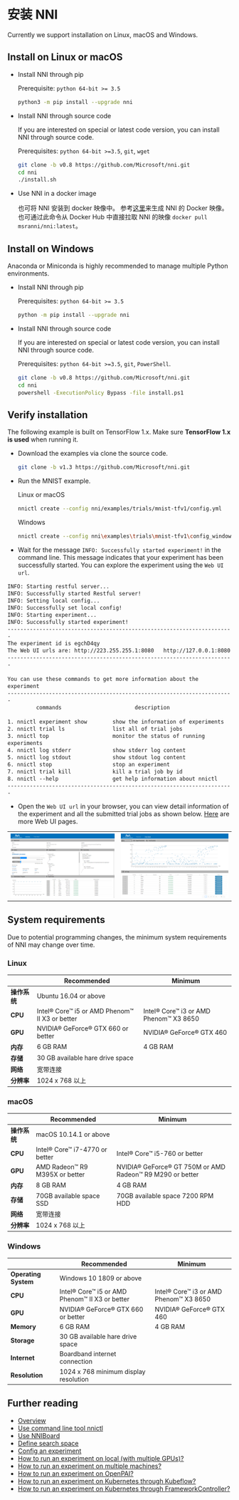 # 安装 NNI

Currently we support installation on Linux, macOS and Windows.

## Install on Linux or macOS

* Install NNI through pip
    
    Prerequisite: `python 64-bit >= 3.5`
    
    ```bash
    python3 -m pip install --upgrade nni
    ```

* Install NNI through source code
    
    If you are interested on special or latest code version, you can install NNI through source code.
    
    Prerequisites: `python 64-bit >=3.5`, `git`, `wget`
    
    ```bash
    git clone -b v0.8 https://github.com/Microsoft/nni.git
    cd nni
    ./install.sh
    ```

* Use NNI in a docker image
    
    也可将 NNI 安装到 docker 映像中。 参考[这里](../deployment/docker/README.md)来生成 NNI 的 Docker 映像。 也可通过此命令从 Docker Hub 中直接拉取 NNI 的映像 `docker pull msranni/nni:latest`。

## Install on Windows

Anaconda or Miniconda is highly recommended to manage multiple Python environments.

* Install NNI through pip
    
    Prerequisites: `python 64-bit >= 3.5`
    
    ```bash
    python -m pip install --upgrade nni
    ```

* Install NNI through source code
    
    If you are interested on special or latest code version, you can install NNI through source code.
    
    Prerequisites: `python 64-bit >=3.5`, `git`, `PowerShell`.
    
    ```bash
    git clone -b v0.8 https://github.com/Microsoft/nni.git
    cd nni
    powershell -ExecutionPolicy Bypass -file install.ps1
    ```

## Verify installation

The following example is built on TensorFlow 1.x. Make sure **TensorFlow 1.x is used** when running it.

* Download the examples via clone the source code.
    
    ```bash
    git clone -b v1.3 https://github.com/Microsoft/nni.git
    ```

* Run the MNIST example.
    
    Linux or macOS
    
    ```bash
    nnictl create --config nni/examples/trials/mnist-tfv1/config.yml
    ```
    
    Windows
    
    ```bash
    nnictl create --config nni\examples\trials\mnist-tfv1\config_windows.yml
    ```

* Wait for the message `INFO: Successfully started experiment!` in the command line. This message indicates that your experiment has been successfully started. You can explore the experiment using the `Web UI url`.

```text
INFO: Starting restful server...
INFO: Successfully started Restful server!
INFO: Setting local config...
INFO: Successfully set local config!
INFO: Starting experiment...
INFO: Successfully started experiment!
-----------------------------------------------------------------------
The experiment id is egchD4qy
The Web UI urls are: http://223.255.255.1:8080   http://127.0.0.1:8080
-----------------------------------------------------------------------

You can use these commands to get more information about the experiment
-----------------------------------------------------------------------
         commands                       description

1. nnictl experiment show        show the information of experiments
2. nnictl trial ls               list all of trial jobs
3. nnictl top                    monitor the status of running experiments
4. nnictl log stderr             show stderr log content
5. nnictl log stdout             show stdout log content
6. nnictl stop                   stop an experiment
7. nnictl trial kill             kill a trial job by id
8. nnictl --help                 get help information about nnictl
-----------------------------------------------------------------------
```

* Open the `Web UI url` in your browser, you can view detail information of the experiment and all the submitted trial jobs as shown below. [Here](../Tutorial/WebUI.md) are more Web UI pages.

<table style="border: none">
    <th><img src="../../img/webui_overview_page.png" alt="drawing" width="395"/></th>
    <th><img src="../../img/webui_trialdetail_page.png" alt="drawing" width="410"/></th>
</table>

## System requirements

Due to potential programming changes, the minimum system requirements of NNI may change over time.

### Linux

|          | Recommended                                    | Minimum                                |
| -------- | ---------------------------------------------- | -------------------------------------- |
| **操作系统** | Ubuntu 16.04 or above                          |                                        |
| **CPU**  | Intel® Core™ i5 or AMD Phenom™ II X3 or better | Intel® Core™ i3 or AMD Phenom™ X3 8650 |
| **GPU**  | NVIDIA® GeForce® GTX 660 or better             | NVIDIA® GeForce® GTX 460               |
| **内存**   | 6 GB RAM                                       | 4 GB RAM                               |
| **存储**   | 30 GB available hare drive space               |                                        |
| **网络**   | 宽带连接                                           |                                        |
| **分辨率**  | 1024 x 768 以上                                  |                                        |

### macOS

|          | Recommended                    | Minimum                                                   |
| -------- | ------------------------------ | --------------------------------------------------------- |
| **操作系统** | macOS 10.14.1 or above         |                                                           |
| **CPU**  | Intel® Core™ i7-4770 or better | Intel® Core™ i5-760 or better                             |
| **GPU**  | AMD Radeon™ R9 M395X or better | NVIDIA® GeForce® GT 750M or AMD Radeon™ R9 M290 or better |
| **内存**   | 8 GB RAM                       | 4 GB RAM                                                  |
| **存储**   | 70GB available space SSD       | 70GB available space 7200 RPM HDD                         |
| **网络**   | 宽带连接                           |                                                           |
| **分辨率**  | 1024 x 768 以上                  |                                                           |

### Windows

|                      | Recommended                                    | Minimum                                |
| -------------------- | ---------------------------------------------- | -------------------------------------- |
| **Operating System** | Windows 10 1809 or above                       |                                        |
| **CPU**              | Intel® Core™ i5 or AMD Phenom™ II X3 or better | Intel® Core™ i3 or AMD Phenom™ X3 8650 |
| **GPU**              | NVIDIA® GeForce® GTX 660 or better             | NVIDIA® GeForce® GTX 460               |
| **Memory**           | 6 GB RAM                                       | 4 GB RAM                               |
| **Storage**          | 30 GB available hare drive space               |                                        |
| **Internet**         | Boardband internet connection                  |                                        |
| **Resolution**       | 1024 x 768 minimum display resolution          |                                        |

## Further reading

* [Overview](../Overview.md)
* [Use command line tool nnictl](Nnictl.md)
* [Use NNIBoard](WebUI.md)
* [Define search space](SearchSpaceSpec.md)
* [Config an experiment](ExperimentConfig.md)
* [How to run an experiment on local (with multiple GPUs)?](../TrainingService/LocalMode.md)
* [How to run an experiment on multiple machines?](../TrainingService/RemoteMachineMode.md)
* [How to run an experiment on OpenPAI?](../TrainingService/PaiMode.md)
* [How to run an experiment on Kubernetes through Kubeflow?](../TrainingService/KubeflowMode.md)
* [How to run an experiment on Kubernetes through FrameworkController?](../TrainingService/FrameworkControllerMode.md)
